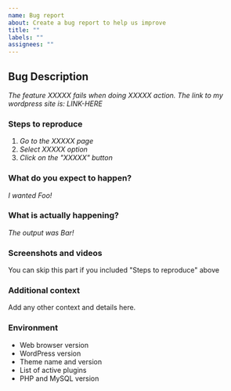 ```yaml
---
name: Bug report
about: Create a bug report to help us improve
title: ""
labels: ""
assignees: ""
---
```


<!--
If you don't follow the issue template, your issue may be closed.
Please note this is an issue tracker, not a support forum.
For general questions, please use our Developer Forum:
https://community.stuart.engineering/
-->

## Bug Description

<!-- Describe briefly your problem. A link to a live wordpress site may be useful. -->

_The feature XXXXX fails when doing XXXXX action. The link to my wordpress site is: LINK-HERE_

### Steps to reproduce

<!-- Explain what steps you need to follow in order to get the bug. Be as detailed as possible. -->

1. _Go to the XXXXX page_
2. _Select XXXXX option_
3. _Click on the "XXXXX" button_

### What do you expect to happen?

<!-- Explain what behavior you wanted/expected. -->

_I wanted Foo!_

### What is actually happening?

<!-- Show what happened. You can skip this part if you included "Steps to reproduce" above -->

_The output was Bar!_

### Screenshots and videos

You can skip this part if you included "Steps to reproduce" above

### Additional context

Add any other context and details here.

### Environment

- Web browser version
- WordPress version
- Theme name and version
- List of active plugins
- PHP and MySQL version
